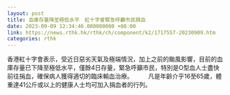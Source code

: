 ```yaml
---
layout: post
title: 血庫存量降至極低水平　紅十字會緊急呼籲市民捐血　
date: 2023-09-09 12:34:46.000000000 +08:00
link: https://news.rthk.hk/rthk/ch/component/k2/1717557-20230909.htm
categories: rthk
---
```


香港紅十字會表示，受近日惡劣天氣及極端情況，加上之前的颱風影響，目前的血庫存量已下降至極低水平，僅餘4日存量，緊急呼籲市民，特別是O型血人士盡快前往捐血，確保病人獲得適切的臨床輸血治療。
　　 
凡是年齡介乎16至65歲，體重達41公斤或以上的健康人士均可加入捐血者的行列。
